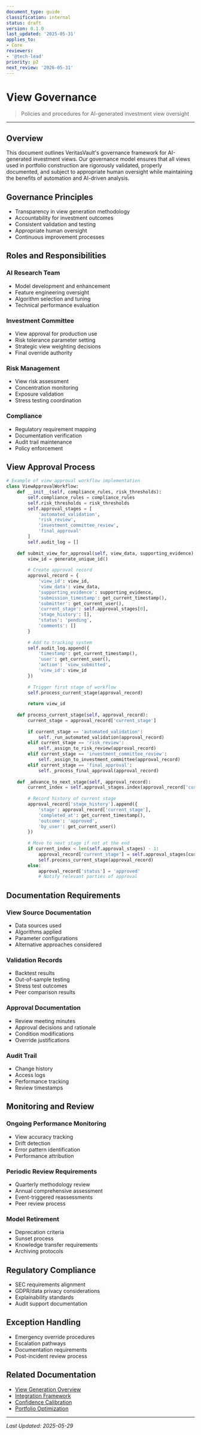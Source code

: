 ```yaml
---
document_type: guide
classification: internal
status: draft
version: 0.1.0
last_updated: '2025-05-31'
applies_to:
- Core
reviewers:
- '@tech-lead'
priority: p2
next_review: '2026-05-31'
---
```


# View Governance

> Policies and procedures for AI-generated investment view oversight

---

## Overview

This document outlines VeritasVault's governance framework for AI-generated investment views. Our governance model ensures that all views used in portfolio construction are rigorously validated, properly documented, and subject to appropriate human oversight while maintaining the benefits of automation and AI-driven analysis.

## Governance Principles

* Transparency in view generation methodology
* Accountability for investment outcomes
* Consistent validation and testing
* Appropriate human oversight
* Continuous improvement processes

## Roles and Responsibilities

### AI Research Team

* Model development and enhancement
* Feature engineering oversight
* Algorithm selection and tuning
* Technical performance evaluation

### Investment Committee

* View approval for production use
* Risk tolerance parameter setting
* Strategic view weighting decisions
* Final override authority

### Risk Management

* View risk assessment
* Concentration monitoring
* Exposure validation
* Stress testing coordination

### Compliance

* Regulatory requirement mapping
* Documentation verification
* Audit trail maintenance
* Policy enforcement

## View Approval Process

```python
# Example of view approval workflow implementation
class ViewApprovalWorkflow:
    def __init__(self, compliance_rules, risk_thresholds):
        self.compliance_rules = compliance_rules
        self.risk_thresholds = risk_thresholds
        self.approval_stages = [
            'automated_validation',
            'risk_review',
            'investment_committee_review',
            'final_approval'
        ]
        self.audit_log = []
        
    def submit_view_for_approval(self, view_data, supporting_evidence):
        view_id = generate_unique_id()
        
        # Create approval record
        approval_record = {
            'view_id': view_id,
            'view_data': view_data,
            'supporting_evidence': supporting_evidence,
            'submission_timestamp': get_current_timestamp(),
            'submitter': get_current_user(),
            'current_stage': self.approval_stages[0],
            'stage_history': [],
            'status': 'pending',
            'comments': []
        }
        
        # Add to tracking system
        self.audit_log.append({
            'timestamp': get_current_timestamp(),
            'user': get_current_user(),
            'action': 'view_submitted',
            'view_id': view_id
        })
        
        # Trigger first stage of workflow
        self.process_current_stage(approval_record)
        
        return view_id
    
    def process_current_stage(self, approval_record):
        current_stage = approval_record['current_stage']
        
        if current_stage == 'automated_validation':
            self._run_automated_validation(approval_record)
        elif current_stage == 'risk_review':
            self._assign_to_risk_review(approval_record)
        elif current_stage == 'investment_committee_review':
            self._assign_to_investment_committee(approval_record)
        elif current_stage == 'final_approval':
            self._process_final_approval(approval_record)
            
    def _advance_to_next_stage(self, approval_record):
        current_index = self.approval_stages.index(approval_record['current_stage'])
        
        # Record history of current stage
        approval_record['stage_history'].append({
            'stage': approval_record['current_stage'],
            'completed_at': get_current_timestamp(),
            'outcome': 'approved',
            'by_user': get_current_user()
        })
        
        # Move to next stage if not at the end
        if current_index < len(self.approval_stages) - 1:
            approval_record['current_stage'] = self.approval_stages[current_index + 1]
            self.process_current_stage(approval_record)
        else:
            approval_record['status'] = 'approved'
            # Notify relevant parties of approval
```

## Documentation Requirements

### View Source Documentation

* Data sources used
* Algorithms applied
* Parameter configurations
* Alternative approaches considered

### Validation Records

* Backtest results
* Out-of-sample testing
* Stress test outcomes
* Peer comparison results

### Approval Documentation

* Review meeting minutes
* Approval decisions and rationale
* Condition modifications
* Override justifications

### Audit Trail

* Change history
* Access logs
* Performance tracking
* Review timestamps

## Monitoring and Review

### Ongoing Performance Monitoring

* View accuracy tracking
* Drift detection
* Error pattern identification
* Performance attribution

### Periodic Review Requirements

* Quarterly methodology review
* Annual comprehensive assessment
* Event-triggered reassessments
* Peer review process

### Model Retirement

* Deprecation criteria
* Sunset process
* Knowledge transfer requirements
* Archiving protocols

## Regulatory Compliance

* SEC requirements alignment
* GDPR/data privacy considerations
* Explainability standards
* Audit support documentation

## Exception Handling

* Emergency override procedures
* Escalation pathways
* Documentation requirements
* Post-incident review process

## Related Documentation

* [View Generation Overview](../view-generation.md)
* [Integration Framework](./integration-framework.md)
* [Confidence Calibration](./confidence-calibration.md)
* [Portfolio Optimization](../portfolio-optimization.md)

---

*Last Updated: 2025-05-29*